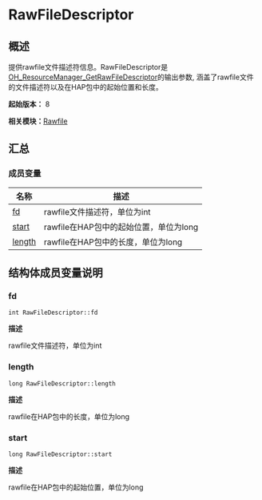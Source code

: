 # RawFileDescriptor


## 概述

提供rawfile文件描述符信息。RawFileDescriptor是[OH_ResourceManager_GetRawFileDescriptor](rawfile.md#oh_resourcemanager_getrawfiledescriptor)的输出参数, 涵盖了rawfile文件的文件描述符以及在HAP包中的起始位置和长度。

**起始版本：** 8

**相关模块：**[Rawfile](rawfile.md)


## 汇总


### 成员变量

| 名称 | 描述 | 
| -------- | -------- |
| [fd](#fd) | rawfile文件描述符，单位为int | 
| [start](#start) | rawfile在HAP包中的起始位置，单位为long  | 
| [length](#length) | rawfile在HAP包中的长度，单位为long| 


## 结构体成员变量说明


### fd

```
int RawFileDescriptor::fd
```

**描述**

rawfile文件描述符，单位为int


### length

```
long RawFileDescriptor::length
```

**描述**

rawfile在HAP包中的长度，单位为long


### start

```
long RawFileDescriptor::start
```

**描述**

rawfile在HAP包中的起始位置，单位为long
